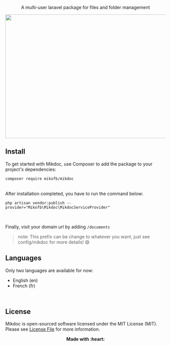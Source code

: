 <p align="center">
A multi-user laravel package for files and folder management
</p>
<p align="center">
    <img src="https://raw.github.com/sweetalert2/sweetalert2/master/assets/sweetalert2.gif" width="562" height="388">
</p>

## Install

To get started with Mikdoc, use Composer to add the package to your project's dependencies:

```
composer require mikofb/mikdoc
```
<br>
After installation completed, you have to run the command below:

```
php artisan vendor:publish --provider="Mikofb\Mikdoc\MikdocServiceProvider"
```

<br>

Finally, visit your domain url by adding `/documents`

> note: This prefix can be change to whatever you want, just see config/mikdoc for more details! :smile:

## Languages

Only two languages are available for now:
<ul>
	<li>English (en)</li>
	<li>French (fr)</li>
</ul>

<br>

## License

Mikdoc is open-sourced software licensed under the MIT License (MIT). Please see [License File](LICENSE.md) for more information.

<p align="center"> <b>Made with :heart: <b> </p>
